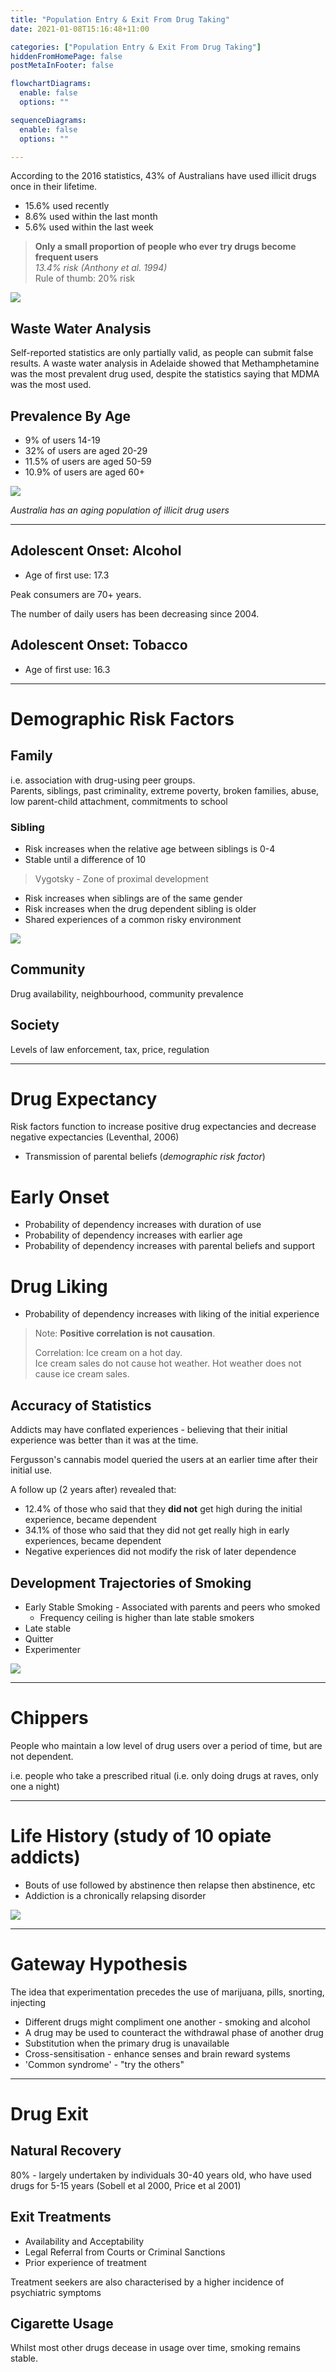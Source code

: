 ```yaml
---
title: "Population Entry & Exit From Drug Taking"
date: 2021-01-08T15:16:48+11:00

categories: ["Population Entry & Exit From Drug Taking"]
hiddenFromHomePage: false
postMetaInFooter: false

flowchartDiagrams:
  enable: false
  options: ""

sequenceDiagrams: 
  enable: false
  options: ""

---
```


According to the 2016 statistics, 43% of Australians have used illicit drugs once in their lifetime.

* 15.6% used recently
* 8.6% used within the last month
* 5.6% used within the last week

> **Only a small proportion of people who ever try drugs become frequent users**  
_13.4% risk (Anthony et al. 1994)_  
Rule of thumb: 20% risk

![](2021-01-08-15-54-26.png)

## Waste Water Analysis

Self-reported statistics are only partially valid, as people can submit false results. A waste water analysis in Adelaide showed that Methamphetamine was the most prevalent drug used, despite the statistics saying that MDMA was the most used.

<!-- Methamphetamine
Cocaine
MDMA -->

## Prevalence By Age

* 9% of users 14-19
* 32% of users are aged 20-29
* 11.5% of users are aged 50-59
* 10.9% of users are aged 60+

![](2021-01-08-15-54-05.png)

_Australia has an aging population of illicit drug users_

---

## Adolescent Onset: Alcohol

* Age of first use: 17.3

Peak consumers are 70+ years.

The number of daily users has been decreasing since 2004.

## Adolescent Onset: Tobacco

* Age of first use: 16.3

---

# Demographic Risk Factors

## Family

i.e. association with drug-using peer groups.  
Parents, siblings, past criminality, extreme poverty, broken families, abuse, low parent-child attachment, commitments to school

### Sibling

* Risk increases when the relative age between siblings is 0-4
* Stable until a difference of 10

> Vygotsky - Zone of proximal development

* Risk increases when siblings are of the same gender
* Risk increases when the drug dependent sibling is older
* Shared experiences of a common risky environment

![](2021-01-08-16-10-58.png)

## Community

Drug availability, neighbourhood, community prevalence

## Society

Levels of law enforcement, tax, price, regulation

---

# Drug Expectancy

Risk factors function to increase positive drug expectancies and decrease negative expectancies (Leventhal, 2006)

* Transmission of parental beliefs (_demographic risk factor_)

# Early Onset

* Probability of dependency increases with duration of use
* Probability of dependency increases with earlier age
* Probability of dependency increases with parental beliefs and support

# Drug Liking

* Probability of dependency increases with liking of the initial experience

> Note: **Positive correlation is not causation**.  
>   
> Correlation: Ice cream on a hot day.  
> Ice cream sales do not cause hot weather.
> Hot weather does not cause ice cream sales.

## Accuracy of Statistics

Addicts may have conflated experiences - believing that their initial experience was better than it was at the time.

Fergusson's cannabis model queried the users at an earlier time after their initial use.  

A follow up (2 years after) revealed that:

* 12.4% of those who said that they **did not** get high during the initial experience, became dependent 
* 34.1% of those who said that they did not get really high in early experiences, became dependent
* Negative experiences did not modify the risk of later dependence

## Development Trajectories of Smoking

* Early Stable Smoking - Associated with parents and peers who smoked
  * Frequency ceiling is higher than late stable smokers
* Late stable
* Quitter
* Experimenter

![](2021-01-08-16-29-47.png)


---

# Chippers

People who maintain a low level of drug users over a period of time, but are not dependent.

i.e. people who take a prescribed ritual (i.e. only doing drugs at raves, only one a night)

---

# Life History (study of 10 opiate addicts)

* Bouts of use followed by abstinence then relapse then abstinence, etc
* Addiction is a chronically relapsing disorder

![](2021-01-08-16-42-18.png)

---

# Gateway Hypothesis

The idea that experimentation precedes the use of marijuana, pills, snorting, injecting

* Different drugs might compliment one another - smoking and alcohol
* A drug may be used to counteract the withdrawal phase of another drug
* Substitution when the primary drug is unavailable
* Cross-sensitisation - enhance senses and brain reward systems
* 'Common syndrome' - "try the others"

---

# Drug Exit

<!-- typically starts at adolescence, and usually ends around 30-65 -->

## Natural Recovery

80% - largely undertaken by individuals 30-40 years old, who have used drugs for 5-15 years (Sobell et al 2000, Price et al 2001)

## Exit Treatments

* Availability and Acceptability
* Legal Referral from Courts or Criminal Sanctions
* Prior experience of treatment

Treatment seekers are also characterised by a higher incidence of psychiatric symptoms

## Cigarette Usage

Whilst most other drugs decease in usage over time, smoking remains stable.